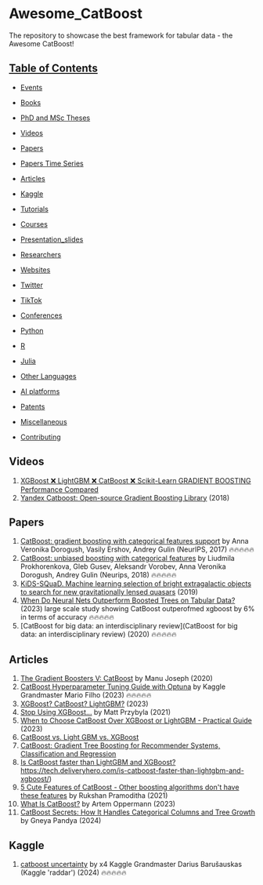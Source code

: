 # Awesome_CatBoost
The repository to showcase the best framework for tabular data - the Awesome CatBoost!

## [Table of Contents]()

* [Events](#events)

* [Books](#books)

* [PhD and MSc Theses](#theses)

* [Videos](#videos) 
 
* [Papers](#papers)

* [Papers Time Series](#papers-time-series)

* [Articles](#articles)

* [Kaggle](#kaggle)

* [Tutorials](#tutorials)

* [Courses](#courses)

* [Presentation_slides](#presentation-slides)

* [Researchers](#researchers)

* [Websites](#websites)

* [Twitter](#twitter)

* [TikTok](#tiktok)

* [Conferences](#conferences)

* [Python](#python)  

* [R](#r)

* [Julia](#julia) 

* [Other Languages](#other-languages)

* [AI platforms](#ai-platforms)

* [Patents](#patents)

* [Miscellaneous](#miscellaneous)

* [Contributing](#contributing)

## Videos
1. [XGBoost ❌ LightGBM ❌ CatBoost ❌ Scikit-Learn GRADIENT BOOSTING Performance Compared](https://www.youtube.com/watch?v=yO6gJM_t1Bw)
2. [Yandex Catboost: Open-source Gradient Boosting Library](https://www.youtube.com/watch?v=s8Q_orF4tcI) (2018)


## Papers
1. [CatBoost: gradient boosting with categorical features support](http://learningsys.org/nips17/assets/papers/paper_11.pdf) by Anna Veronika Dorogush, Vasily Ershov, Andrey Gulin (NeurIPS, 2017) 🔥🔥🔥🔥🔥
2. [CatBoost: unbiased boosting with categorical features](https://arxiv.org/abs/1706.09516) by Liudmila Prokhorenkova, Gleb Gusev, Aleksandr Vorobev, Anna Veronika Dorogush, Andrey Gulin (Neurips, 2018) 🔥🔥🔥🔥🔥
3. [KiDS-SQuaD. Machine learning selection of bright extragalactic objects to search for new gravitationally lensed quasars](https://www.aanda.org/articles/aa/full_html/2019/12/aa36006-19/aa36006-19.html) (2019)
4. [When Do Neural Nets Outperform Boosted Trees on Tabular Data?](https://arxiv.org/pdf/2305.02997v3.pdf) (2023) large scale study showing CatBoost outperofmed xgboost by 6% in terms of accuracy 🔥🔥🔥🔥🔥
5. [CatBoost for big data: an interdisciplinary review](CatBoost for big data: an interdisciplinary review) (2020) 🔥🔥🔥🔥🔥

## Articles 
1. [The Gradient Boosters V: CatBoost](https://deep-and-shallow.com/2020/02/29/the-gradient-boosters-v-catboost/) by Manu Joseph (2020)
2. [CatBoost Hyperparameter Tuning Guide with Optuna](https://forecastegy.com/posts/catboost-hyperparameter-tuning-guide-with-optuna/) by Kaggle Grandmaster Mario Filho (2023) 🔥🔥🔥🔥🔥
3. [XGBoost? CatBoost? LightGBM?](https://www.joinplank.com/articles/xgboost-catboost-lightgbm) (2023)
4. [Stop Using XGBoost…](https://towardsdatascience.com/stop-using-xgboost-660ed6718845) by Matt Przybyla (2021)
5. [When to Choose CatBoost Over XGBoost or LightGBM - Practical Guide](https://neptune.ai/blog/when-to-choose-catboost-over-xgboost-or-lightgbm) (2023)
6. [CatBoost vs. Light GBM vs. XGBoost](https://www.kdnuggets.com/2018/03/catboost-vs-light-gbm-vs-xgboost.html)
7. [CatBoost: Gradient Tree Boosting for Recommender Systems, Classification and Regression](https://towardsdatascience.com/catboost-gradient-tree-boosting-for-recommender-systems-classification-and-regression-2f04f573a79e)
8. [Is CatBoost faster than LightGBM and XGBoost?](https://tech.deliveryhero.com/is-catboost-faster-than-lightgbm-and-xgboost/)https://tech.deliveryhero.com/is-catboost-faster-than-lightgbm-and-xgboost/)
9. [5 Cute Features of CatBoost - Other boosting algorithms don't have these features](https://towardsdatascience.com/5-cute-features-of-catboost-61532c260f69) by Rukshan Pramoditha (2021)
10. [What Is CatBoost?](https://builtin.com/machine-learning/catboost#) by Artem Oppermann (2023)
11. [CatBoost Secrets: How It Handles Categorical Columns and Tree Growth](https://medium.com/@gneyapandya1234/catboost-secrets-how-it-handles-categorical-columns-and-tree-growth-b2ae9b96284b) by Gneya Pandya (2024)


## Kaggle 
1. [catboost uncertainty](https://www.kaggle.com/code/raddar/catboost-uncertainty) by x4 Kaggle Grandmaster Darius Barušauskas (Kaggle 'raddar') (2024) 🔥🔥🔥🔥🔥




